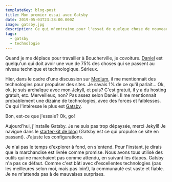 ```yaml
---
templateKey: blog-post
title: Mon premier essai avec Gatsby
date: 2019-05-03T23:28:00.000Z
image: gatsby.jpg
description: Ce qui m'entraine pour l'essai de quelque chose de nouveau.
tags:
  - gatsby
  - technologie
---
```


Quand je me déplace pour travailler à Boucherville, je covoiture.
[Daniel](https://www.linkedin.com/in/danieljomphe/) est quelqu'un qui doit avoir une vue de 75% des choses qui se passent au niveau technique et technologique.
Sérieux.

Hier, dans le cadre d'une discussion sur [Medium](https://medium.com/), il me mentionnait des technologies pour propulser des sites.
Je savais 1% de ce qu'il parlait...
Ok, ok, je suis archaïque avec mon [Jekyll](https://jekyllrb.com/), et puis?
C'est gratuit, il y a du hosting gratuit, etc.
Merveilleux, non?
Pas assez selon Daniel.
Il me mentionnait probablement une dizaine de technologies, avec des forces et faiblesses.
Ce qui l'intéresse le plus est [Gatsby](https://www.gatsbyjs.org/).

Bon, est-ce que j'essaie?
Ok, go!

Aujourd'hui, j'installe Gatsby.
Je ne suis pas trop dépaysée, merci Jekyll!
Je navigue dans le [starter-kit de blog](https://www.gatsbyjs.org/starters/gatsbyjs/gatsby-starter-blog/) (Gatsby est ce qui propulse ce site en passant).
J'ajuste les configurations.

Je n'ai pas le temps d'explorer à fond, on s'entend.
Pour l'instant, je dirais que la marchandise est livrée comme promise.
Nous avons tous utilisé des outils qui ne marchaient pas comme attendu, en suivant les étapes.
Gatsby n'a pas ce défaut.
Comme c'est bâti avec d'excellentes technologies (pas les meilleures selon moi, mais pas loin!), la communauté est vaste et fiable.
Je ne m'attends pas à de mauvaises surprises.
